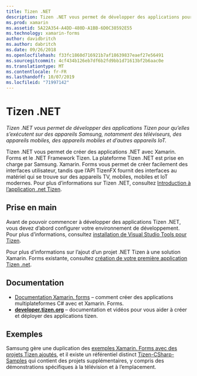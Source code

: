 ```yaml
---
title: Tizen .NET
description: Tizen .NET vous permet de développer des applications pour le système d’exploitation Tizen, qui s’exécute sur les appareils Samsung, y compris les téléviseurs, les périphériques portables, les appareils mobiles et les autres appareils IoT.
ms.prod: xamarin
ms.assetid: 5A22A354-A4DD-480D-A1BB-6D0C38592E55
ms.technology: xamarin-forms
author: davidbritch
ms.author: dabritch
ms.date: 09/26/2018
ms.openlocfilehash: f33fc1860d716921b7af18639837eaef27e56491
ms.sourcegitcommit: 4cf434b126eb7df6b2fd9bb1d71613bf2b6aac0e
ms.translationtype: MT
ms.contentlocale: fr-FR
ms.lasthandoff: 10/07/2019
ms.locfileid: "71997142"
---
```

# <a name="tizen-net"></a>Tizen .NET

_Tizen .NET vous permet de développer des applications Tizen pour qu’elles s’exécutent sur des appareils Samsung, notamment des téléviseurs, des appareils mobiles, des appareils mobiles et d’autres appareils IoT._

Tizen .NET vous permet de créer des applications .NET avec Xamarin. Forms et le .NET Framework Tizen. La plateforme Tizen .NET est prise en charge par Samsung. Xamarin. Forms vous permet de créer facilement des interfaces utilisateur, tandis que l’API TizenFX fournit des interfaces au matériel qui se trouve sur des appareils TV, mobiles, mobiles et IoT modernes. Pour plus d’informations sur Tizen .NET, consultez [Introduction à l’application .net Tizen](https://developer.tizen.org/development/training/.net-application).

## <a name="get-started"></a>Prise en main

Avant de pouvoir commencer à développer des applications Tizen .NET, vous devez d’abord configurer votre environnement de développement. Pour plus d’informations, consultez [installation de Visual Studio Tools pour Tizen](https://developer.tizen.org/development/visual-studio-tools-tizen/installing-visual-studio-tools-tizen).

Pour plus d’informations sur l’ajout d’un projet .NET Tizen à une solution Xamarin. Forms existante, consultez [création de votre première application Tizen .net](https://developer.tizen.org/development/training/.net-application/creating-your-first-tizen-.net-application).

## <a name="documentation"></a>Documentation

- [Documentation Xamarin. forms](~/xamarin-forms/index.yml) &ndash; comment créer des applications multiplateformes C# avec et Xamarin. Forms.
- [**developer.tizen.org**](https://developer.tizen.org/development) &ndash; documentation et vidéos pour vous aider à créer et déployer des applications tizen.

## <a name="samples"></a>Exemples

Samsung gère une duplication des [exemples Xamarin. Forms avec des projets Tizen ajoutés](https://github.com/Samsung/xamarin-forms-samples), et il existe un référentiel distinct [Tizen-CSharp-Samples](https://github.com/Samsung/Tizen-CSharp-Samples) qui contient des projets supplémentaires, y compris des démonstrations spécifiques à la télévision et à l’emplacement.
